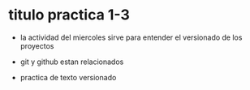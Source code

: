 # titulo practica 1-3

- la actividad del miercoles sirve para entender el versionado de los proyectos

- git y github estan relacionados

- practica de texto versionado